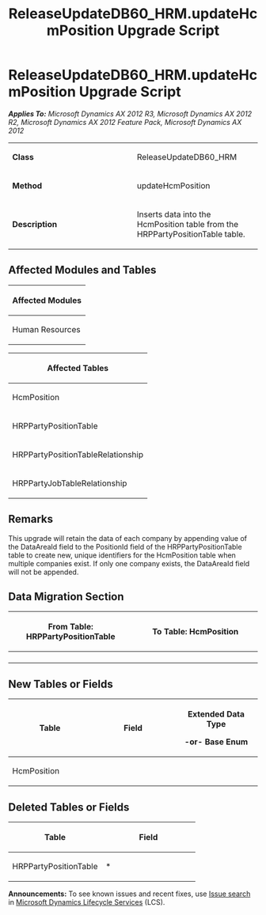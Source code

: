 ﻿---
title: ReleaseUpdateDB60_HRM.updateHcmPosition Upgrade Script
TOCTitle: ReleaseUpdateDB60_HRM.updateHcmPosition Upgrade Script
ms:assetid: 6b7e5603-f9bb-59e9-7b89-cc8ff45db877
ms:mtpsurl: https://msdn.microsoft.com/en-us/library/JJ685692(v=AX.60)
ms:contentKeyID: 49708893
ms.date: 05/18/2015
mtps_version: v=AX.60
---

# ReleaseUpdateDB60\_HRM.updateHcmPosition Upgrade Script 


_**Applies To:** Microsoft Dynamics AX 2012 R3, Microsoft Dynamics AX 2012 R2, Microsoft Dynamics AX 2012 Feature Pack, Microsoft Dynamics AX 2012_

<table>
<colgroup>
<col style="width: 50%" />
<col style="width: 50%" />
</colgroup>
<tbody>
<tr class="odd">
<td><p><strong>Class</strong></p></td>
<td><p>ReleaseUpdateDB60_HRM</p></td>
</tr>
<tr class="even">
<td><p><strong>Method</strong></p></td>
<td><p>updateHcmPosition</p></td>
</tr>
<tr class="odd">
<td><p><strong>Description</strong></p></td>
<td><p>Inserts data into the HcmPosition table from the HRPPartyPositionTable table.</p></td>
</tr>
</tbody>
</table>


## Affected Modules and Tables

<table>
<colgroup>
<col style="width: 100%" />
</colgroup>
<thead>
<tr class="header">
<th><p>Affected Modules</p></th>
</tr>
</thead>
<tbody>
<tr class="odd">
<td><p>Human Resources</p></td>
</tr>
</tbody>
</table>


<table>
<colgroup>
<col style="width: 100%" />
</colgroup>
<thead>
<tr class="header">
<th><p>Affected Tables</p></th>
</tr>
</thead>
<tbody>
<tr class="odd">
<td><p>HcmPosition</p></td>
</tr>
<tr class="even">
<td><p>HRPPartyPositionTable</p></td>
</tr>
<tr class="odd">
<td><p>HRPPartyPositionTableRelationship</p></td>
</tr>
<tr class="even">
<td><p>HRPPartyJobTableRelationship</p></td>
</tr>
</tbody>
</table>


## Remarks

This upgrade will retain the data of each company by appending value of the DataAreaId field to the PositionId field of the HRPPartyPositionTable table to create new, unique identifiers for the HcmPosition table when multiple companies exist. If only one company exists, the DataAreaId field will not be appended.

## Data Migration Section

<table>
<colgroup>
<col style="width: 50%" />
<col style="width: 50%" />
</colgroup>
<thead>
<tr class="header">
<th><p>From Table: HRPPartyPositionTable</p></th>
<th><p>To Table: HcmPosition</p></th>
</tr>
</thead>
<tbody>
<tr class="odd">
<td><p></p></td>
<td><p></p></td>
</tr>
</tbody>
</table>


## New Tables or Fields

<table>
<colgroup>
<col style="width: 33%" />
<col style="width: 33%" />
<col style="width: 33%" />
</colgroup>
<thead>
<tr class="header">
<th><p>Table</p></th>
<th><p>Field</p></th>
<th><p>Extended Data Type</p>
<p>-or- Base Enum</p></th>
</tr>
</thead>
<tbody>
<tr class="odd">
<td><p>HcmPosition</p></td>
<td><p></p></td>
<td><p></p></td>
</tr>
</tbody>
</table>


## Deleted Tables or Fields

<table>
<colgroup>
<col style="width: 50%" />
<col style="width: 50%" />
</colgroup>
<thead>
<tr class="header">
<th><p>Table</p></th>
<th><p>Field</p></th>
</tr>
</thead>
<tbody>
<tr class="odd">
<td><p>HRPPartyPositionTable</p></td>
<td><p>*</p></td>
</tr>
</tbody>
</table>

  
**Announcements:** To see known issues and recent fixes, use [Issue search](http://go.microsoft.com/fwlink/?linkid=389258) in [Microsoft Dynamics Lifecycle Services](http://go.microsoft.com/fwlink/?linkid=306505) (LCS).

